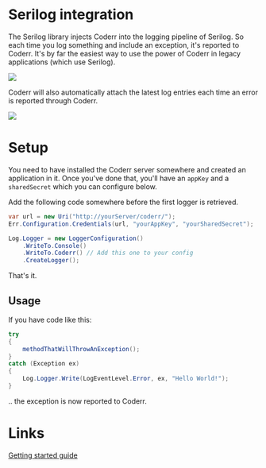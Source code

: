 Serilog integration
================

The Serilog library injects Coderr into the logging pipeline of Serilog. So each time you log something and include an exception, it's reported to Coderr. It's by far the easiest way to use the power of Coderr in legacy applications (which use Serilog).


![](/screens/libraries/serilog/error.png)

Coderr will also automatically attach the latest log entries each time an error is reported through Coderr.


![](/screens/libraries/serilog/logs.png)

# Setup

You need to have installed the Coderr server somewhere and created an application in it. Once you've done that, you'll have an `appKey` and a `sharedSecret` which you can configure below.

Add the following code somewhere before the first logger is retrieved.

```csharp
var url = new Uri("http://yourServer/coderr/");
Err.Configuration.Credentials(url, "yourAppKey", "yourSharedSecret");

Log.Logger = new LoggerConfiguration()
	.WriteTo.Console()
	.WriteTo.Coderr() // Add this one to your config
	.CreateLogger();
```

That's it. 

## Usage

If you have code like this:

```csharp
try
{
	methodThatWillThrowAnException();
}
catch (Exception ex)
{
	Log.Logger.Write(LogEventLevel.Error, ex, "Hello World!");
}
```

.. the exception is now reported to Coderr.

# Links

[Getting started guide](/getting-started.md)
